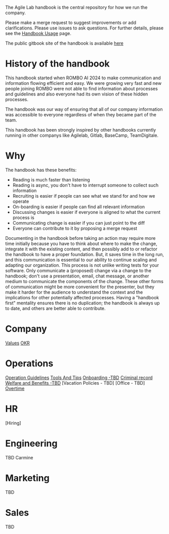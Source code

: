 

The Agile Lab handbook is the central repository for how we run the company.

Please make a merge request to suggest improvements or add clarifications. Please use issues to ask questions. For further details, please see the [Handbook Usage](https://handbook.agilelab.it/HandbookUsage.html) page.

The public gitbook site of the handbook is available [here](https://handbook.agilelab.it)

# History of the handbook

This handbook started when ROMBO AI 2024 to make communication and information flowing efficient and easy. We were growing very fast and new people joining ROMBO were not able to find information about processes and guidelines and also everyone had its own vision of these hidden processes. 

The handbook was our way of ensuring that all of our company information was accessible to everyone regardless of when they became part of the team. 

This handbook has been strongly inspired by other handbooks currently running in other companys like Agilelab, Gitlab, BaseCamp, TeamDigitale. 

# Why

The handbook has these benefits: 

*   Reading is much faster than listening
*   Reading is async, you don't have to interrupt someone to collect such information
*   Recruiting is easier if people can see what we stand for and how we operate
*   On-boarding is easier if people can find all relevant information
*   Discussing changes is easier if everyone is aligned to what the current process is
*   Communicating change is easier if you can just point to the diff
*   Everyone can contribute to it by proposing a merge request

Documenting in the handbook before taking an action may require more time initially because you have to think about where to make the change, integrate it with the existing content, and then possibly add to or refactor the handbook to have a proper foundation. But, it saves time in the long run, and this communication is essential to our ability to continue scaling and adapting our organization.
This process is not unlike writing tests for your software. Only communicate a (proposed) change via a change to the handbook; don't use a presentation, email, chat message, or another medium to communicate the components of the change. These other forms of communication might be more convenient for the presenter, but they make it harder for the audience to understand the context and the implications for other potentially affected processes.
Having a "handbook first" mentality ensures there is no duplication; the handbook is always up to date, and others are better able to contribute.

# Company

[Values](docs/Values.md) 
[OKR](docs/OKR.md) 

# Operations

[Operation Guidelines](docs/OperationsGuidelines.md)
[Tools And Tips](docs/ToolsAndTips.md)
[Onboarding -TBD](docs/Onboarding.md)
[Criminal record](docs/CriminalRecord.md)
[Welfare and Benefits -TBD](docs/WelfareAndBenefits.md)
[Vacation Policies - TBD]
[Office - TBD]
[Overtime](docs/Overtime.md)


 # HR

 [Hiring]

 # Engineering

 TBD Carmine

 # Marketing

TBD

 # Sales

TBD




